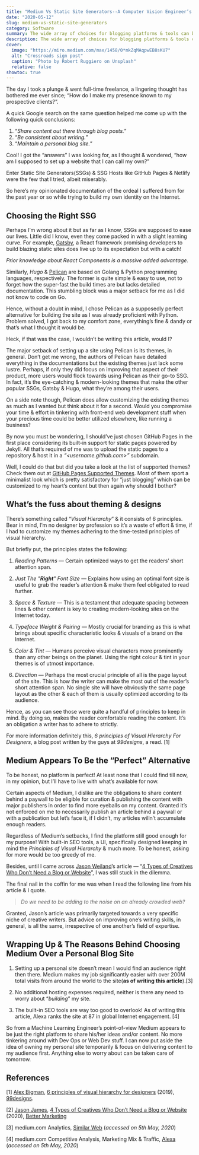 ```yaml
---
title: "Medium Vs Static Site Generators--A Computer Vision Engineer’s Dilemma"
date: "2020-05-12"
slug: medium-vs-static-site-generators
category: Software
summary: The wide array of choices for blogging platforms & tools can be overwhelming. As such, I was confused too, but you don’t have to be, so read ahead.
description: The wide array of choices for blogging platforms & tools can be overwhelming. As such, I was confused too, but you don’t have to be, so read ahead.
cover:
  image: "https://miro.medium.com/max/1458/0*mkZqMAqpwEB8sKU7"
  alt: "Crossroads sign post"
  caption: "Photo by Robert Ruggiero on Unsplash"
  relative: false
showtoc: true
---
```


The day I took a plunge & went full-time freelance, a lingering thought has bothered me ever since; “How do I make my presence known to my prospective clients?”.

A quick Google search on the same question helped me come up with the following quick conclusions:

1. “*Share content out there through blog posts.*”
2. “*Be consistent about writing.*”
3. “*Maintain a personal blog site.*”

Cool! I got the “answers” I was looking for, as I thought & wondered, “how am I supposed to set up a website that I can call my own?”

Enter Static Site Generators(SSGs) & SSG Hosts like GitHub Pages & Netlify were the few that I tried, albeit miserably.

So here’s my opinionated documentation of the ordeal I suffered from for the past year or so while trying to build my own identity on the Internet.

## Choosing the Right SSG

Perhaps I’m wrong about it but as far as I know, SSGs are supposed to ease our lives. Little did I know, even they come packed in with a slight learning curve. For example, [Gatsby](https://www.gatsbyjs.org/), a React framework promising developers to build blazing static sites does live up to its expectation but with a catch!

*Prior knowledge about React Components is a massive added advantage.*

Similarly, *Hugo* & [Pelican](https://blog.getpelican.com/) are based on Golang & Python programming languages, respectively. The former is quite simple & easy to use, not to forget how the super-fast the build times are but lacks detailed documentation. This stumbling block was a major setback for me as I did not know to code on Go.

Hence, without a doubt in mind, I chose Pelican as a supposedly perfect alternative for building the site as I was already proficient with Python. Problem solved, I got back to my comfort zone, everything’s fine & dandy or that’s what I thought it would be.

Heck, if that was the case, I wouldn’t be writing this article, would I?

The major setback of setting up a site using Pelican is its themes, in general. Don’t get me wrong, the authors of Pelican have detailed everything in the documentations but the existing themes just lack some lustre. Perhaps, if only they did focus on improving that aspect of their product, more users would flock towards using Pelican as their go-to SSG. In fact, it’s the eye-catching & modern-looking themes that make the other popular SSGs, Gatsby & Hugo, what they’re among their users.

On a side note though, Pelican does allow customizing the existing themes as much as I wanted but think about it for a second. Would you compromise your time & effort in tinkering with front-end web development stuff when your precious time could be better utilized elsewhere, like running a business?

By now you must be wondering, I should’ve just chosen GitHub Pages in the first place considering its built-in support for static pages powered by Jekyll. All that’s required of me was to upload the static pages to a repository & host it in a *“<username.github.com>”* subdomain.

Well, I could do that but did you take a look at the list of supported themes? Check them out at [GitHub Pages Supported Themes](https://pages.github.com/themes/). Most of them sport a minimalist look which is pretty satisfactory for “just blogging” which can be customized to my heart’s content but then again why should I bother?

## What’s the fuss about theming & designs

There’s something called “*Visual Hierarchy*” & it consists of 6 principles. Bear in mind, I’m no designer by profession so it’s a waste of effort & time, if I had to customize my themes adhering to the time-tested principles of visual hierarchy.

But briefly put, the principles states the following:

1. *Reading Patterns* — Certain optimized ways to get the readers’ short attention span.

2. *Just The "**Right**" Font Size* — Explains how using an optimal font size is useful to grab the reader’s attention & make them feel obligated to read further.

3. *Space & Texture* — This is a testament that adequate spacing between lines & other content is key to creating modern-looking sites on the Internet today.

4. *Typeface Weight & Pairing* — Mostly crucial for branding as this is what brings about specific characteristic looks & visuals of a brand on the Internet.

5. *Color & Tint* — Humans perceive visual characters more prominently than any other beings on the planet. Using the right colour & tint in your themes is of utmost importance.

6. *Direction* — Perhaps the most crucial principle of all is the page layout of the site. This is how the writer can make the most out of the reader’s short attention span. No single site will have obviously the same page layout as the other & each of them is usually optimized according to its audience.

Hence, as you can see those were quite a handful of principles to keep in mind. By doing so, makes the reader comfortable reading the content. It’s an obligation a writer has to adhere to strictly.

For more information definitely this, *6 principles of Visual Hierarchy For Designers*, a blog post written by the guys at *99designs*, a read. [1]

## Medium Appears To Be the “Perfect” Alternative

To be honest, no platform is perfect! At least none that I could find till now, in my opinion, but I’ll have to live with what’s available for now.

Certain aspects of Medium, I dislike are the obligations to share content behind a paywall to be eligible for curation & publishing the content with major publishers in order to find more eyeballs on my content. Granted it’s not enforced on me to necessarily publish an article behind a paywall or with a publication but let’s face it, if I didn’t, my articles willn’t accumulate enough readers.

Regardless of Medium’s setbacks, I find the platform still good enough for my purpose! With built-in SEO tools, a UI, specifically designed keeping in mind the *Principles of Visual Hierarchy* & much more. To be honest, asking for more would be too greedy of me.

Besides, until I came across [Jason Weiland](https://medium.com/@jasonjamesweiland)’s article — “[4 Types of Creatives Who Don’t Need a Blog or Website](https://medium.com/better-marketing/4-types-of-creatives-who-dont-need-a-blog-or-website-4b70697d0c41)”, I was still stuck in the dilemma.

The final nail in the coffin for me was when I read the following line from his article & I quote.

>	*Do we need to be adding to the noise on an already crowded web?*

Granted, Jason’s article was primarily targeted towards a very specific niche of creative writers. But advice on improving one’s writing skills, in general, is all the same, irrespective of one another’s field of expertise.

## Wrapping Up & The Reasons Behind Choosing Medium Over a Personal Blog Site

1. Setting up a personal site doesn’t mean I would find an audience right then there. Medium makes my job significantly easier with over 200M total visits from around the world to the site(**as of writing this article**).[3]

2. No additional hosting expenses required, neither is there any need to worry about “*building*” my site.

3. The built-in SEO tools are way too good to overlook! As of writing this article, Alexa ranks the site at 87 in global Internet engagement. [4]

So from a Machine Learning Engineer’s point-of-view Medium appears to be just the right platform to share his/her ideas and/or content. No more tinkering around with Dev Ops or Web Dev stuff. I can now put aside the idea of owning my personal site temporarily & focus on delivering content to my audience first. Anything else to worry about can be taken care of tomorrow.

## References

[1] [Alex Bigman](https://99designs.com/blog/author/alex-bigman/), [6 principles of visual hierarchy for designers](https://99designs.com/blog/tips/6-principles-of-visual-hierarchy/) (2019), [99designs](https://99designs.com/).

[2] [Jason James](https://medium.com/@jasonjamesweiland), [4 Types of Creatives Who Don’t Need a Blog or Website](https://medium.com/better-marketing/4-types-of-creatives-who-dont-need-a-blog-or-website-4b70697d0c41) (2020), [Better Marketing](https://medium.com/better-marketing)

[3] medium.com Analytics, [Similar Web](https://www.similarweb.com/website/medium.com) (*accessed on 5th May, 2020*)

[4] medium.com Competitive Analysis, Marketing Mix & Traffic, [Alexa](https://www.alexa.com/siteinfo/medium.com) (*accessed on 5th May, 2020*)
